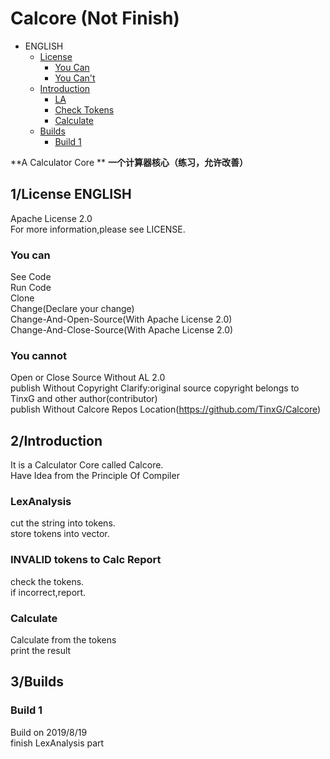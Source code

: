 # Calcore (Not Finish)
- ENGLISH
  - [License](##1/license-english)
    - [You Can](###you-can)
    - [You Can't](###you-cannot)
  - [Introduction](##2/introduction)
    - [LA](###lexanalysis)
    - [Check Tokens](###invalid-tokens-to-calc-report)
    - [Calculate](###calculate)
  - [Builds](##3/Builds)
    - [Build 1](###build-1)
    
**A Calculator Core **
**一个计算器核心（练习，允许改善）**
  
## 1/License ENGLISH
Apache License 2.0  
For more information,please see LICENSE.
### You can
  See Code  
  Run Code  
  Clone  
  Change(Declare your change)  
  Change-And-Open-Source(With Apache License 2.0)  
  Change-And-Close-Source(With Apache License 2.0)  
### You cannot
  Open or Close Source Without AL 2.0  
  publish Without Copyright Clarify:original source copyright belongs to TinxG and other author(contributor)  
  publish Without Calcore Repos Location(https://github.com/TinxG/Calcore)  
  
## 2/Introduction
It is a Calculator Core called Calcore.  
Have Idea from the Principle Of Compiler  
### LexAnalysis
cut the string into tokens.  
store tokens into vector.  
### INVALID tokens to Calc Report
check the tokens.  
if incorrect,report.  
### Calculate
Calculate from the tokens  
print the result  

## 3/Builds
### Build 1
Build on 2019/8/19  
finish LexAnalysis part  
